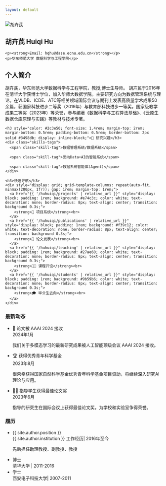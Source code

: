 ```yaml
---
layout: default
---
```


<div class="profile-section">
  <div class="profile-image">
    <img src="{{ '/assets/images/profile.JPG' | relative_url }}" alt="胡卉芪" />
    <h2>胡卉芪 Huiqi Hu</h2>

    <p><strong>Email: hqhu@dase.ecnu.edu.cn</strong></p>
    <p>华东师范大学 数据科学与工程学院</p>
  </div>
  
  <div class="profile-info">
    <h2>个人简介</h2>
    <p>
      胡卉芪，华东师范大学数据科学与工程学院，教授,博士生导师。 胡卉芪于2016年在清华大学获博士学位，加入华师大数据学院。主要研究方向为数据管理系统与理论。在VLDB、ICDE、ATC等相关领域国际会议与期刊上发表高质量学术成果50余篇，获国家科技进步二等奖（2019年）与教育部科技进步一等奖，国家级教学成果二等奖（2023年）等荣誉，参与编著《数据科学与工程算法基础》、《云原生数据仓库原理与实践》等教材与技术专著。
    </p>
    

    <h3 style="color: #2c3e50; font-size: 1.4rem; margin-top: 2rem; margin-bottom: 0.5rem; padding-bottom: 0.5rem; border-bottom: 2px solid #3498db; display: inline-block;">🎯 研究兴趣</h3>
    <div class="skills-tags">
      <span class="skill-tag">数据管理系统/数据系统</span>
      
      <span class="skill-tag">面向Data+AI的智能系统</span>
      
      <span class="skill-tag">数据系统智能体(Agent)</span>
    </div>

    <h3>快速导航</h3>
    <div style="display: grid; grid-template-columns: repeat(auto-fit, minmax(200px, 1fr)); gap: 1rem; margin-top: 1rem;">
      <a href="{{ '/huhuiqi/projects' | relative_url }}" style="display: block; padding: 1rem; background: #e74c3c; color: white; text-decoration: none; border-radius: 8px; text-align: center; transition: background 0.3s;">
        <strong>🚀 项目系统</strong><br>
      </a>
      <a href="{{ '/huhuiqi/publications' | relative_url }}" style="display: block; padding: 1rem; background: #f39c12; color: white; text-decoration: none; border-radius: 8px; text-align: center; transition: background 0.3s;">
        <strong>📄 论文发表</strong><br>
      </a>
      <a href="{{ '/huhuiqi/teaching' | relative_url }}" style="display: block; padding: 1rem; background: #27ae60; color: white; text-decoration: none; border-radius: 8px; text-align: center; transition: background 0.3s;">
        <strong>👨‍🏫 课程开设</strong><br>
      </a>
      <a href="{{ '/huhuiqi/students' | relative_url }}" style="display: block; padding: 1rem; background: #9b59b6; color: white; text-decoration: none; border-radius: 8px; text-align: center; transition: background 0.3s;">
        <strong>🎓 毕业生去向</strong><br>
      </a>
    </div>
  </div>
</div>

<div class="content-card">
  <h3>最新动态</h3>
  <ul class="item-list">
    <li>
      <div class="item-title">🎉 论文被 AAAI 2024 接收</div>
      <div class="item-meta">2024年1月</div>
      <p>我们关于多模态学习的最新研究成果被人工智能顶级会议 AAAI 2024 接收。</p>
    </li>
    <li>
      <div class="item-title">🏆 获得优秀青年科学基金</div>
      <div class="item-meta">2023年8月</div>
      <p>很荣幸获得国家自然科学基金优秀青年科学基金项目资助，将继续深入研究AI理论与应用。</p>
    </li>
    <li>
      <div class="item-title">👨‍🎓 指导学生获得最佳论文奖</div>
      <div class="item-meta">2023年6月</div>
      <p>指导的研究生在国际会议上获得最佳论文奖，为学校和实验室争得荣誉。</p>
    </li>
  </ul>
</div>

<div class="content-card">
  <h3>履历</h3>
  <ul class="item-list">
    <li>
      <div class="item-title">{{ site.author.position }}</div>
      <div class="item-meta">{{ site.author.institution }} 工作经历| 2016年至今</div>
      <p>先后担任助理教授、副教授、教授</p>
    </li>
    <li>
      <div class="item-title">博士</div>
      <div class="item-meta">清华大学 | 2011-2016</div>
    </li>
    <li>
      <div class="item-title">学士</div>
      <div class="item-meta">西安电子科技大学| 2007-2011</div>
    </li>
  </ul>
</div>
